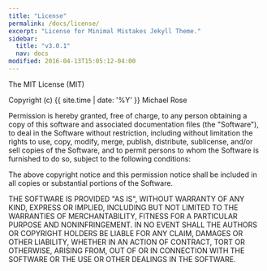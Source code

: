 ```yaml
---
title: "License"
permalink: /docs/license/
excerpt: "License for Minimal Mistakes Jekyll Theme."
sidebar:
  title: "v3.0.1"
  nav: docs
modified: 2016-04-13T15:05:12-04:00
---
```


The MIT License (MIT)

Copyright (c) {{ site.time | date: '%Y' }} Michael Rose

Permission is hereby granted, free of charge, to any person obtaining a copy
of this software and associated documentation files (the "Software"), to deal
in the Software without restriction, including without limitation the rights
to use, copy, modify, merge, publish, distribute, sublicense, and/or sell
copies of the Software, and to permit persons to whom the Software is
furnished to do so, subject to the following conditions:

The above copyright notice and this permission notice shall be included in all
copies or substantial portions of the Software.

THE SOFTWARE IS PROVIDED "AS IS", WITHOUT WARRANTY OF ANY KIND, EXPRESS OR
IMPLIED, INCLUDING BUT NOT LIMITED TO THE WARRANTIES OF MERCHANTABILITY,
FITNESS FOR A PARTICULAR PURPOSE AND NONINFRINGEMENT. IN NO EVENT SHALL THE
AUTHORS OR COPYRIGHT HOLDERS BE LIABLE FOR ANY CLAIM, DAMAGES OR OTHER
LIABILITY, WHETHER IN AN ACTION OF CONTRACT, TORT OR OTHERWISE, ARISING FROM,
OUT OF OR IN CONNECTION WITH THE SOFTWARE OR THE USE OR OTHER DEALINGS IN THE
SOFTWARE.